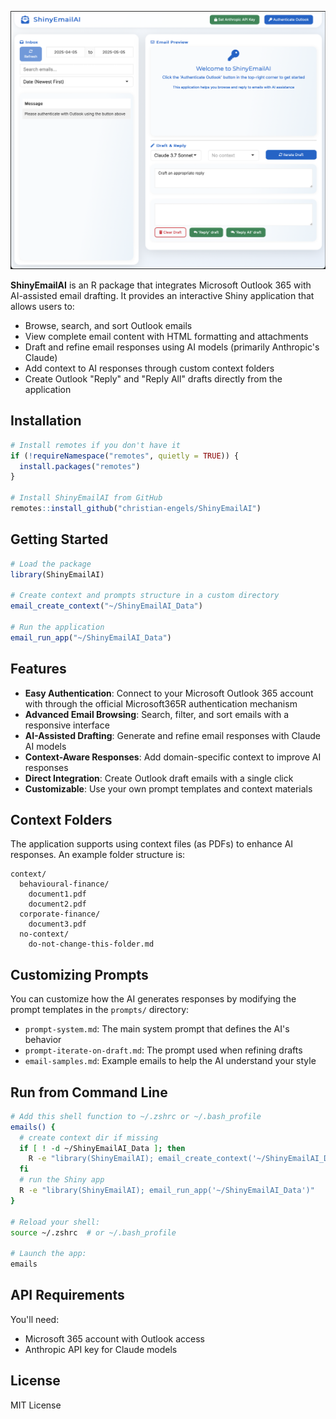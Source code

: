 ![Shiny Email AI User Interface](images/ShinyEmailAI.png)

**ShinyEmailAI** is an R package that integrates Microsoft Outlook 365 with AI-assisted email drafting. It provides an interactive Shiny application that allows users to:

- Browse, search, and sort Outlook emails
- View complete email content with HTML formatting and attachments
- Draft and refine email responses using AI models (primarily Anthropic's Claude)
- Add context to AI responses through custom context folders
- Create Outlook "Reply" and "Reply All" drafts directly from the application

## Installation

```r
# Install remotes if you don't have it
if (!requireNamespace("remotes", quietly = TRUE)) {
  install.packages("remotes")
}

# Install ShinyEmailAI from GitHub
remotes::install_github("christian-engels/ShinyEmailAI")
```

## Getting Started

```r
# Load the package
library(ShinyEmailAI)

# Create context and prompts structure in a custom directory
email_create_context("~/ShinyEmailAI_Data")

# Run the application
email_run_app("~/ShinyEmailAI_Data")
```

## Features

- **Easy Authentication**: Connect to your Microsoft Outlook 365 account with through the official Microsoft365R authentication mechanism
- **Advanced Email Browsing**: Search, filter, and sort emails with a responsive interface
- **AI-Assisted Drafting**: Generate and refine email responses with Claude AI models
- **Context-Aware Responses**: Add domain-specific context to improve AI responses
- **Direct Integration**: Create Outlook draft emails with a single click
- **Customizable**: Use your own prompt templates and context materials

## Context Folders

The application supports using context files (as PDFs) to enhance AI responses. An example folder structure is:

```
context/
  behavioural-finance/
    document1.pdf
    document2.pdf
  corporate-finance/
    document3.pdf
  no-context/
    do-not-change-this-folder.md
```

## Customizing Prompts

You can customize how the AI generates responses by modifying the prompt templates in the `prompts/` directory:

- `prompt-system.md`: The main system prompt that defines the AI's behavior
- `prompt-iterate-on-draft.md`: The prompt used when refining drafts
- `email-samples.md`: Example emails to help the AI understand your style

## Run from Command Line

```bash
# Add this shell function to ~/.zshrc or ~/.bash_profile
emails() {
  # create context dir if missing
  if [ ! -d ~/ShinyEmailAI_Data ]; then
    R -e "library(ShinyEmailAI); email_create_context('~/ShinyEmailAI_Data')"
  fi
  # run the Shiny app
  R -e "library(ShinyEmailAI); email_run_app('~/ShinyEmailAI_Data')"
}

# Reload your shell:
source ~/.zshrc  # or ~/.bash_profile

# Launch the app:
emails
```

## API Requirements

You'll need:

- Microsoft 365 account with Outlook access
- Anthropic API key for Claude models

## License

MIT License